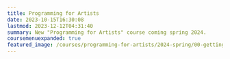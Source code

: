```yaml
---
title: Programming for Artists
date: 2023-10-15T16:30:08
lastmod: 2023-12-12T04:31:40
summary: New "Programming for Artists" course coming spring 2024.
coursemenuexpanded: true
featured_image: /courses/programming-for-artists/2024-spring/00-getting-started/2024-programming-for-artists-course-image.jpg
---
```

